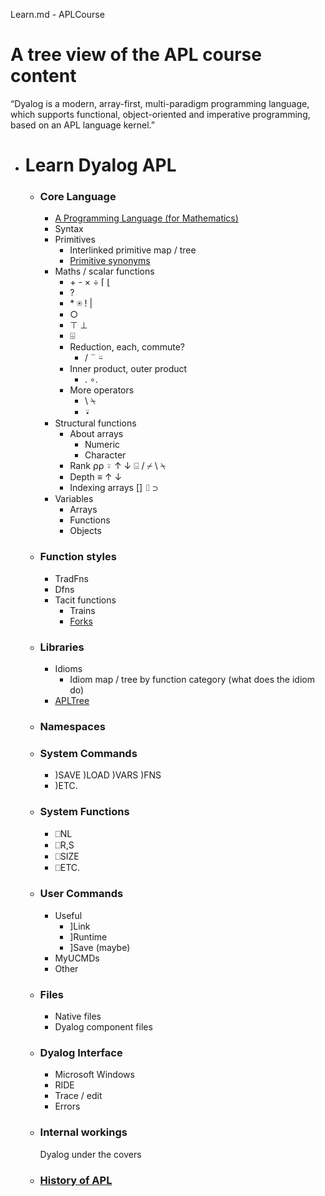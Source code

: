 Learn.md - APLCourse

# A tree view of the APL course content

“Dyalog is a modern, array-first, multi-paradigm programming language, which supports functional, object-oriented and imperative programming, based on an APL language kernel.”

- # Learn Dyalog APL
  - ### Core Language
    - [A Programming Language (for Mathematics)](APL.ipynb)
    - Syntax
    - Primitives
      - Interlinked primitive map / tree
      - [Primitive synonyms](https://github.com/Dyalog/ride/blob/master/src/bq.js)
    - Maths / scalar functions
      - \+ \- × ÷ ⌈ ⌊
      - ?
      - \* ⍟ ! |
      - ○
      - ⊤ ⊥
      - ⌹
      - Reduction, each, commute?
        - / ¨ ⍨
      - Inner product, outer product
        - . ∘.
      - More operators
        - \ ⍀
        - ⍣
    - Structural functions
      - About arrays
        - Numeric
        - Character
      - Rank
        ⍴⍴ ⍤ ↑ ↓
        ⌺
        / ⌿ \ ⍀
      - Depth
        ≡ ↑ ↓
      - Indexing arrays
        [] ⌷ ⊃
    - Variables
      - Arrays
      - Functions
      - Objects
  - ### Function styles
    - TradFns
    - Dfns
    - Tacit functions
      - Trains
      - [Forks](Tacit.ipynb#Forks)
  - ### Libraries
    - Idioms
      - Idiom map / tree by function category (what does the idiom do)
    - [APLTree](https://github.com/aplteam/apltree/wiki)
  - ### Namespaces
  - ### System Commands
    - )SAVE )LOAD )VARS )FNS
    - )ETC.
  - ### System Functions
    - ⎕NL
    - ⎕R,S
    - ⎕SIZE
    - ⎕ETC.
  - ### User Commands
    - Useful
      - ]Link
      - ]Runtime
      - ]Save (maybe)
    - MyUCMDs
    - Other
  - ### Files
    - Native files
    - Dyalog component files
  - ### Dyalog Interface
    - Microsoft Windows
    - RIDE
    - Trace / edit
    - Errors
  - ### Internal workings
    Dyalog under the covers
  - ### [History of APL](History.md)